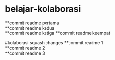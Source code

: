 # belajar-kolaborasi

**commit readme pertama<br>
**commit readme kedua<br>
**commit readme ketiga
**commit readme keempat

#kolaborasi squash changes
**commit readme 1<br>
**commit readme 2<br>
**commit readme 3
